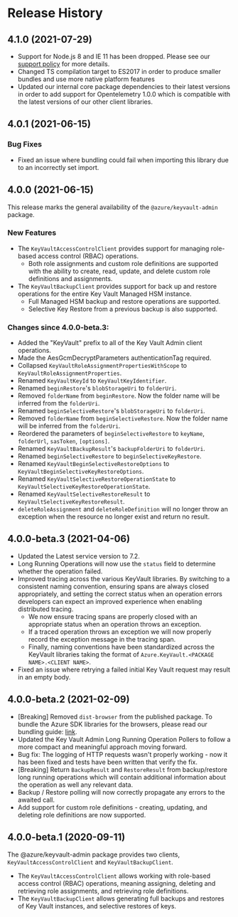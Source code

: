 # Release History

## 4.1.0 (2021-07-29)

- Support for Node.js 8 and IE 11 has been dropped. Please see our [support policy](https://github.com/Azure/azure-sdk-for-js/blob/main/SUPPORT.md) for more details.
- Changed TS compilation target to ES2017 in order to produce smaller bundles and use more native platform features
- Updated our internal core package dependencies to their latest versions in order to add support for Opentelemetry 1.0.0 which is compatible with the latest versions of our other client libraries.

## 4.0.1 (2021-06-15)

### Bug Fixes

- Fixed an issue where bundling could fail when importing this library due to an incorrectly set import.

## 4.0.0 (2021-06-15)

This release marks the general availability of the `@azure/keyvault-admin` package.

### New Features

- The `KeyVaultAccessControlClient` provides support for managing role-based access control (RBAC) operations.
  - Both role assignments and custom role definitions are supported with the ability to create, read, update, and delete custom role definitions and assignments.
- The `KeyVaultBackupClient` provides support for back up and restore operations for the entire Key Vault Managed HSM instance.
  - Full Managed HSM backup and restore operations are supported.
  - Selective Key Restore from a previous backup is also supported.

### Changes since 4.0.0-beta.3:

- Added the "KeyVault" prefix to all of the Key Vault Admin client operations.
- Made the AesGcmDecryptParameters authenticationTag required.
- Collapsed `KeyVaultRoleAssignmentPropertiesWithScope` to `KeyVaultRoleAssignmentProperties`.
- Renamed `KeyVaultKeyId` to `KeyVaultKeyIdentifier`.
- Renamed `beginRestore`'s `blobStorageUri` to `folderUri`.
- Removed `folderName` from `beginRestore`. Now the folder name will be inferred from the `folderUri`.
- Renamed `beginSelectiveRestore`'s `blobStorageUri` to `folderUri`.
- Removed `folderName` from `beginSelectiveRestore`. Now the folder name will be inferred from the `folderUri`.
- Reordered the parameters of `beginSelectiveRestore` to `keyName`, `folderUrl`, `sasToken`, `[options]`.
- Renamed `KeyVaultBackupResult`'s `backupFolderUri` to `folderUri`.
- Renamed `beginSelectiveRestore` to `beginSelectiveKeyRestore`.
- Renamed `KeyVaultBeginSelectiveRestoreOptions` to `KeyVaultBeginSelectiveKeyRestoreOptions`.
- Renamed `KeyVaultSelectiveRestoreOperationState` to `KeyVaultSelectiveKeyRestoreOperationState`.
- Renamed `KeyVaultSelectiveRestoreResult` to `KeyVaultSelectiveKeyRestoreResult`.
- `deleteRoleAssignment` and `deleteRoleDefinition` will no longer throw an exception when the resource no longer exist and return no result.

## 4.0.0-beta.3 (2021-04-06)

- Updated the Latest service version to 7.2.
- Long Running Operations will now use the `status` field to determine whether the operation failed.
- Improved tracing across the various KeyVault libraries. By switching to a consistent naming convention, ensuring spans are always closed appropriately, and setting the correct status when an operation errors developers can expect an improved experience when enabling distributed tracing.
  - We now ensure tracing spans are properly closed with an appropriate status when an operation throws an exception.
  - If a traced operation throws an exception we will now properly record the exception message in the tracing span.
  - Finally, naming conventions have been standardized across the KeyVault libraries taking the format of `Azure.KeyVault.<PACKAGE NAME>.<CLIENT NAME>`.
- Fixed an issue where retrying a failed initial Key Vault request may result in an empty body.

## 4.0.0-beta.2 (2021-02-09)

- [Breaking] Removed `dist-browser` from the published package. To bundle the Azure SDK libraries for the browsers, please read our bundling guide: [link](https://github.com/Azure/azure-sdk-for-js/blob/master/documentation/Bundling.md).
- Updated the Key Vault Admin Long Running Operation Pollers to follow a more compact and meaningful approach moving forward.
- Bug fix: The logging of HTTP requests wasn't properly working - now it has been fixed and tests have been written that verify the fix.
- [Breaking] Return `BackupResult` and `RestoreResult` from backup/restore long running operations which will contain additional information about the operation as well any relevant data.
- Backup / Restore polling will now correctly propagate any errors to the awaited call.
- Add support for custom role definitions - creating, updating, and deleting role definitions are now supported.

## 4.0.0-beta.1 (2020-09-11)

The @azure/keyvault-admin package provides two clients, `KeyVaultAccessControlClient` and `KeyVaultBackupClient`.

- The `KeyVaultAccessControlClient` allows working with role-based access control (RBAC) operations, meaning assigning, deleting and retrieving role assignments, and retrieving role definitions.
- The `KeyVaultBackupClient` allows generating full backups and restores of Key Vault instances, and selective restores of keys.
